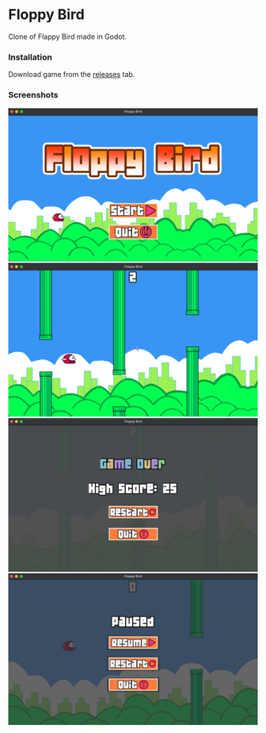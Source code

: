 # Floppy Bird

Clone of Flappy Bird made in Godot.

### Installation
Download game from the [releases](https://github.com/Tenpi/FloppyBird/releases) tab.

### Screenshots
![1](Screenshots/screenshot1.png)
![2](Screenshots/screenshot2.png)
![3](Screenshots/screenshot3.png)
![4](Screenshots/screenshot4.png)